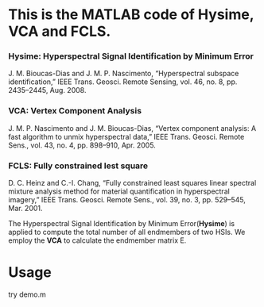 # This is the MATLAB code of Hysime, VCA and FCLS.

### Hysime: Hyperspectral Signal Identification by Minimum Error
J. M. Bioucas-Dias and J. M. P. Nascimento, “Hyperspectral subspace identification,” IEEE Trans. Geosci. Remote Sensing, vol. 46, no. 8, pp. 2435–2445, Aug. 2008.

### VCA: Vertex Component Analysis
J. M. P. Nascimento and J. M. Bioucas-Dias, “Vertex component analysis: A fast algorithm to unmix hyperspectral data,” IEEE Trans. Geosci. Remote Sens., vol. 43, no. 4, pp. 898–910, Apr. 2005.

### FCLS: Fully constrained lest square
D. C. Heinz and C.-I. Chang, “Fully constrained least squares linear spectral mixture analysis method for material quantification in hyperspectral imagery,” IEEE Trans. Geosci. Remote Sens., vol. 39, no. 3, pp. 529–545, Mar. 2001.

The Hyperspectral Signal Identification by Minimum Error(**Hysime**) is applied to compute the total number of all endmembers of two HSIs. 
We employ the **VCA** to calculate the endmember matrix E.

# Usage
try demo.m
